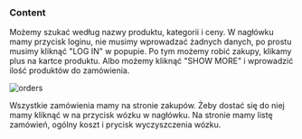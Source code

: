 ### Content

Możemy szukać według nazwy produktu, kategorii i ceny.
W nagłówku mamy przycisk loginu, nie musimy wprowadzać żadnych danych, po prostu
musimy kliknąć "LOG IN" w popupie. Po tym możemy robić zakupy, klikamy
plus na kartce produktu. Albo możemy kliknąć "SHOW MORE" i wprowadzić
ilość produktów do zamówienia.

![orders](@/orders.jpg)

Wszystkie zamówienia mamy na stronie zakupów. Żeby dostać się do niej mamy kliknąć
w na przycisk wózku w nagłówku. Na stronie mamy listę zamówień,
ogólny koszt i prycisk wyczyszczenia wózku.